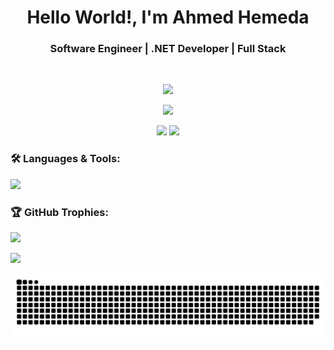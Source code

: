 <h1 align="center">Hello World!, I'm Ahmed Hemeda</h1>

<h3 align="center">Software Engineer | .NET Developer | Full Stack</h2><br>

  <p align="center"> <!-- Google Me -->
    <a href="https://www.google.com.eg/search?q=ahmed+hemeda">
      <img src="https://readme-typing-svg.herokuapp.com/?lines=Visit%20my%20LinkedIn%20Profile;I%20Post%20Insightful%20Content;Follow%20to%20get%20New%20Updates&font=Bold%20Code&center=true&color=30D050&pause=1750&size=23">
    </a>
  </p>

  <p align="center"> <!-- Profile Views -->
      <img src="https://komarev.com/ghpvc/?username=a-hemeda&color=4010B0" height="30"/>
  </p>

  <p align="center"> <!-- WhatsApp Channel & LinkedIn -->
    <a href="https://www.whatsapp.com/channel/0029Vb3QWNLG8l5OPthU963O">
      <img src="https://upload.wikimedia.org/wikipedia/commons/thumb/6/6b/WhatsApp.svg/800px-WhatsApp.svg.png" height="60"/></a>
    <a href="https://www.linkedin.com/in/a-hemeda">
      <img src="https://raw.githubusercontent.com/rahuldkjain/github-profile-readme-generator/master/src/images/icons/Social/linked-in-alt.svg" height="60"/></a>
  </p>

<h3 align="left">🛠️ Languages & Tools:</h3>
  <p align="left">
    <img height="75" src="https://go-skill-icons.vercel.app/api/icons?i=cpp,cs,dotnet,sqlserver,postman,html,css,js,docker,git,github,stackoverflow"/>
  </p>

<h3 align="left">🏆 GitHub Trophies:</h3>
  <p align="left">
      <img src="https://github-profile-trophy.vercel.app/?username=a-hemeda&theme=onestar&row=1&column=7"/>
  </p>

  <p align="left"> <!-- Languages -->
      <img src="https://github-readme-stats.vercel.app/api/top-langs?username=a-hemeda&layout=compact&langs_count=5&theme=codeSTACKr"/>
  </p>

  <p align="center"> <!-- Snake -->
      <img src="https://raw.githubusercontent.com/platane/snk/output/github-contribution-grid-snake-dark.svg">
  </p>
